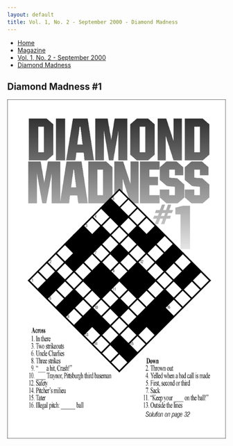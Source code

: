 ```yaml
---
layout: default
title: Vol. 1, No. 2 - September 2000 - Diamond Madness
---
```

<nav class="breadcrumb" aria-label="breadcrumbs">
  <ul>
    <li><a href="{{ site.url }}{{ site.baseurl }}/index.html">Home</a></li>
    <li><a href="../magazine-home.html">Magazine</a></li>
    <li><a href="bi_vol_1_no_2_home.html">Vol. 1, No. 2 - September 2000</a></li>
    <li class="is-active"><a href="#" aria-current="page">Diamond Madness</a></li>
  </ul>
</nav>

<section class="storycontent">
  <h1>Diamond Madness #1</h1>
  <img src="images/bi_vol_1_no_2_diamond_madness.gif" alt="Diamond Madness">
</section>
